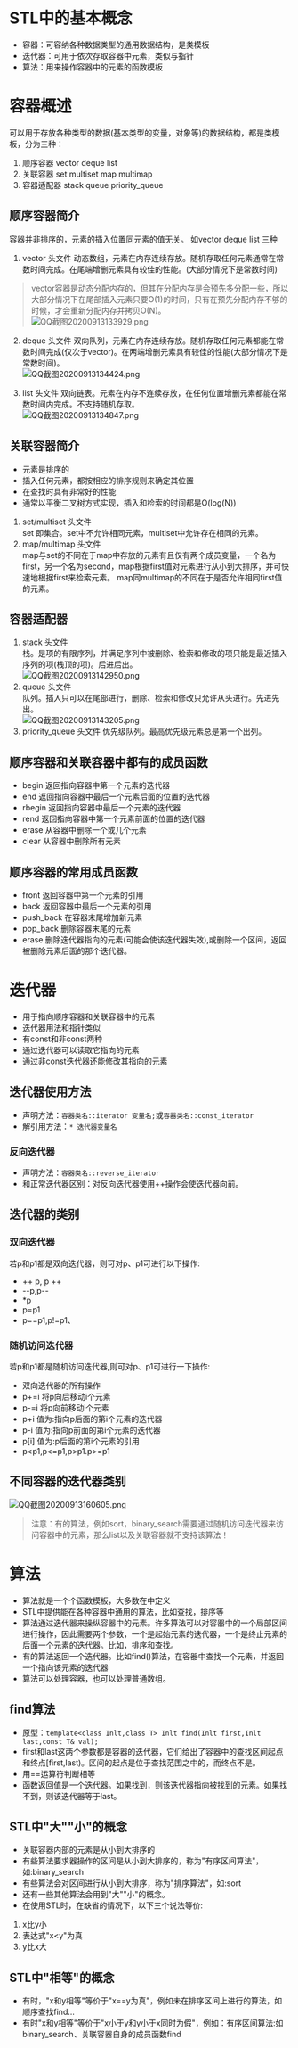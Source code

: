# STL中的基本概念
- 容器：可容纳各种数据类型的通用数据结构，是类模板
- 迭代器：可用于依次存取容器中元素，类似与指针
- 算法：用来操作容器中的元素的函数模板

# 容器概述
可以用于存放各种类型的数据(基本类型的变量，对象等)的数据结构，都是类模板，分为三种：
1. 顺序容器 vector deque list
2. 关联容器 set multiset map multimap
3. 容器适配器 stack queue priority_queue

## 顺序容器简介
容器并非排序的，元素的插入位置同元素的值无关。
如vector deque list 三种
1. vector 头文件 <vector>
动态数组，元素在内存连续存放。随机存取任何元素通常在常数时间完成。在尾端增删元素具有较佳的性能。(大部分情况下是常数时间)
> vector容器是动态分配内存的，但其在分配内存是会预先多分配一些，所以大部分情况下在尾部插入元素只要O(1)的时间，只有在预先分配内存不够的时候，才会重新分配内存并拷贝O(N)。  
![QQ截图20200913133929.png](https://i.loli.net/2020/09/13/WzX4CVekRKqSyt8.png)

2. deque 头文件 <deque>
双向队列，元素在内存连续存放。随机存取任何元素都能在常数时间完成(仅次于vector)。在两端增删元素具有较佳的性能(大部分情况下是常数时间)。  
![QQ截图20200913134424.png](https://i.loli.net/2020/09/13/zkyOhvwFgA3uaNn.png)

3. list 头文件<list>
双向链表。元素在内存不连续存放，在任何位置增删元素都能在常数时间内完成。不支持随机存取。  
![QQ截图20200913134847.png](https://i.loli.net/2020/09/13/WLfEHwDgxhsuC1R.png)

## 关联容器简介
- 元素是排序的
- 插入任何元素，都按相应的排序规则来确定其位置
- 在查找时具有非常好的性能
- 通常以平衡二叉树方式实现，插入和检索的时间都是O(log(N))
1. set/multiset 头文件<set>  
set 即集合。set中不允许相同元素，multiset中允许存在相同的元素。
2. map/multimap 头文件<map>  
map与set的不同在于map中存放的元素有且仅有两个成员变量，一个名为first，另一个名为second，map根据first值对元素进行从小到大排序，并可快速地根据first来检索元素。
map同multimap的不同在于是否允许相同first值的元素。

## 容器适配器
1. stack 头文件<stack>  
栈。是项的有限序列，并满足序列中被删除、检索和修改的项只能是最近插入序列的项(栈顶的项)。后进后出。  
![QQ截图20200913142950.png](https://i.loli.net/2020/09/13/DQJa4d6bpFCYuSX.png)
2. queue 头文件<queue>  
队列。插入只可以在尾部进行，删除、检索和修改只允许从头进行。先进先出。  
![QQ截图20200913143205.png](https://i.loli.net/2020/09/13/Ly6hiP8BxbnZdjC.png)
3. priority_queue 头文件<queue>
优先级队列。最高优先级元素总是第一个出列。

## 顺序容器和关联容器中都有的成员函数
- begin 返回指向容器中第一个元素的迭代器
- end 返回指向容器中最后一个元素后面的位置的迭代器
- rbegin 返回指向容器中最后一个元素的迭代器
- rend 返回指向容器中第一个元素前面的位置的迭代器
- erase 从容器中删除一个或几个元素
- clear 从容器中删除所有元素

## 顺序容器的常用成员函数
- front 返回容器中第一个元素的引用
- back 返回容器中最后一个元素的引用
- push_back 在容器末尾增加新元素
- pop_back 删除容器末尾的元素
- erase 删除迭代器指向的元素(可能会使该迭代器失效),或删除一个区间，返回被删除元素后面的那个迭代器。  

# 迭代器
- 用于指向顺序容器和关联容器中的元素
- 迭代器用法和指针类似
- 有const和非const两种
- 通过迭代器可以读取它指向的元素
- 通过非const迭代器还能修改其指向的元素
## 迭代器使用方法
- 声明方法：`容器类名::iterator 变量名;`或`容器类名::const_iterator`
- 解引用方法：`* 迭代器变量名`
### 反向迭代器
- 声明方法：`容器类名::reverse_iterator`
- 和正常迭代器区别：对反向迭代器使用++操作会使迭代器向前。
## 迭代器的类别
### 双向迭代器
若p和p1都是双向迭代器，则可对p、p1可进行以下操作:
- ++ p, p ++
- --p,p--
- *p
- p=p1
- p==p1,p!=p1、
### 随机访问迭代器
若p和p1都是随机访问迭代器,则可对p、p1可进行一下操作:
- 双向迭代器的所有操作
- p+=i 将p向后移动i个元素
- p-=i 将p向前移动i个元素
- p+i 值为:指向p后面的第i个元素的迭代器
- p-i 值为:指向p前面的第i个元素的迭代器
- p[i] 值为:p后面的第i个元素的引用
- p<p1,p<=p1,p>p1.p>=p1

## 不同容器的迭代器类别
![QQ截图20200913160605.png](https://i.loli.net/2020/09/13/WeMSu8C4UIjQPnr.png)  
> 注意：有的算法，例如sort，binary_search需要通过随机访问迭代器来访问容器中的元素，那么list以及关联容器就不支持该算法！  

# 算法
- 算法就是一个个函数模板，大多数在<algorithm>中定义
- STL中提供能在各种容器中通用的算法，比如查找，排序等
- 算法通过迭代器来操纵容器中的元素。许多算法可以对容器中的一个局部区间进行操作，因此需要两个参数，一个是起始元素的迭代器，一个是终止元素的后面一个元素的迭代器。比如，排序和查找。
- 有的算法返回一个迭代器。比如find()算法，在容器中查找一个元素，并返回一个指向该元素的迭代器
- 算法可以处理容器，也可以处理普通数组。  

## find算法
- 原型：`template<class Inlt,class T> Inlt find(Inlt first,Inlt last,const T& val);`
- first和last这两个参数都是容器的迭代器，它们给出了容器中的查找区间起点和终点[first,last)。区间的起点是位于查找范围之中的，而终点不是。
- 用==运算符判断相等
- 函数返回值是一个迭代器。如果找到，则该迭代器指向被找到的元素。如果找不到，则该迭代器等于last。  

## STL中"大""小"的概念
- 关联容器内部的元素是从小到大排序的
- 有些算法要求器操作的区间是从小到大排序的，称为"有序区间算法"，如:binary_search
- 有些算法会对区间进行从小到大排序，称为"排序算法"，如:sort
- 还有一些其他算法会用到"大""小"的概念。  
- 在使用STL时，在缺省的情况下，以下三个说法等价:
1. x比y小
2. 表达式"x<y"为真
3. y比x大

## STL中"相等"的概念
- 有时，"x和y相等"等价于"x==y为真"，例如未在排序区间上进行的算法，如顺序查找find...
- 有时"x和y相等"等价于"x小于y和y小于x同时为假"，例如：有序区间算法:如binary_search、关联容器自身的成员函数find